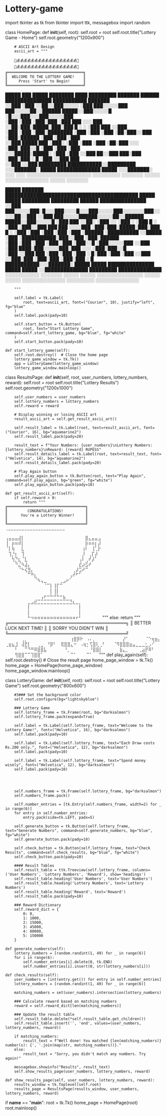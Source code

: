 # Lottery-game
import tkinter as tk
from tkinter import ttk, messagebox
import random


class HomePage:
    def __init__(self, root):
        self.root = root
        self.root.title("Lottery Game - Home")
        self.root.geometry("1200x900")

        # ASCII Art Design
        ascii_art = """

        💸💰💰💰💰💰💰💰💰💰💰💰💰💰💰💰💰💰💸
        💸💰💰💰💰💰💰💰💰💰💰💰💰💰💰💰💰💰💸
    ╔══════════════════════════════════╗
    ║  WELCOME TO THE LOTTERY GAME!    ║   
    ║     Press 'Start' to Begin!      ║
    ╚══════════════════════════════════╝
        
█████   ███   █████ ████████ ████        █████████    ███████  ██████   ███████████████    ███████████ ███████                    
░░███   ░███  ░░██░░███░░░░░ ░███        ███░░░░░███ ███░░░░░██░░██████ █████░░███░░░░░█   ░█░░░███░░░███░░░░░███                  
 ░███   ░███   ░███░███      ░███       ███     ░░░ ███     ░░██░███░█████░███░███  █ ░    ░   ░███  ███     ░░███                 
 ░███   ░███   ░███░████████ ░███      ░███        ░███      ░██░███░░███ ░███░██████          ░███ ░███      ░███                 
 ░░███  █████  ███ ░███░     ░███      ░███        ░███      ░██░███ ░░░  ░███░███░░█          ░███ ░███      ░███                 
  ░░░█████░█████░  ░███      ░███      ░░███     ██░░███     ███░███      ░███░███ ░   █       ░███ ░░███     ███                  
    ░░███ ░░███    █████████ ███████████░░█████████ ░░░███████░ █████     ██████████████       █████ ░░░███████░                   
     ░░░   ░░░     ░░░░░░░░░░░░░░░░░░░░░  ░░░░░░░░░    ░░░░░░░  ░░░░░     ░░░░░░░░░░░░░░       ░░░░░    ░░░░░░░                     
                                                                                                                                   
                                                                                                                                   
                                                                                                                                   
 █████         ███████   ███████████████████████████████████████████ █████ █████      █████████  █████████ ██████   ███████████████
░░███        ███░░░░░███░█░░░███░░░░█░░░███░░░░░███░░░░░░░███░░░░░██░░███ ░░███      ███░░░░░██████░░░░░██░░██████ █████░░███░░░░░█
 ░███       ███     ░░██░   ░███  ░░   ░███  ░ ░███  █ ░ ░███    ░███░░███ ███      ███     ░░░░███    ░███░███░█████░███░███  █ ░ 
 ░███      ░███      ░███   ░███       ░███    ░██████   ░██████████  ░░█████      ░███        ░███████████░███░░███ ░███░██████   
 ░███      ░███      ░███   ░███       ░███    ░███░░█   ░███░░░░░███  ░░███       ░███    ████░███░░░░░███░███ ░░░  ░███░███░░█   
 ░███      ░░███     ███    ░███       ░███    ░███ ░   █░███    ░███   ░███       ░░███  ░░███░███    ░███░███      ░███░███ ░   █
 ███████████░░░███████░     █████      █████   ███████████████   █████  █████       ░░██████████████   █████████     ██████████████
░░░░░░░░░░░   ░░░░░░░      ░░░░░      ░░░░░   ░░░░░░░░░░░░░░░   ░░░░░  ░░░░░         ░░░░░░░░░░░░░░   ░░░░░░░░░     ░░░░░░░░░░░░░░ 
                                                                                                                                   
                                                                                                                                   
                                                                                                                                   
        """

        self.label = tk.Label(
            root, text=ascii_art, font=("Courier", 10), justify="left", fg="blue"
        )
        self.label.pack(pady=10)

        self.start_button = tk.Button(
            root, text="Start Lottery Game", command=self.start_lottery_game, bg="blue", fg="white"
        )
        self.start_button.pack(pady=10)

    def start_lottery_game(self):
        self.root.destroy()  # Close the home page
        lottery_game_window = tk.Tk()
        app = LotteryGame(lottery_game_window)
        lottery_game_window.mainloop()


class ResultsPage:
    def __init__(self, root, user_numbers, lottery_numbers, reward):
        self.root = root
        self.root.title("Lottery Results")
        self.root.geometry("1200x1000")

        self.user_numbers = user_numbers
        self.lottery_numbers = lottery_numbers
        self.reward = reward

        # Display winning or losing ASCII art
        result_ascii_art = self.get_result_ascii_art()

        self.result_label = tk.Label(root, text=result_ascii_art, font=("Courier", 16), bg="aquamarine2")
        self.result_label.pack(pady=20)

        result_text = f"Your Numbers: {user_numbers}\nLottery Numbers: {lottery_numbers}\nReward: {reward} RUPESS"
        self.result_details_label = tk.Label(root, text=result_text, font=("Helvetica", 14), bg="aquamarine2")
        self.result_details_label.pack(pady=20)

        # Play Again button
        self.play_again_button = tk.Button(root, text="Play Again", command=self.play_again, bg="green", fg="white")
        self.play_again_button.pack(pady=10)

    def get_result_ascii_art(self):
        if self.reward > 0:
            return """
    ╔═══════════════════════════════════╗
    ║         CONGRATULATIONS!          ║
    ║      You're a Lottery Winner!     ║
    ║                                   ║
    ╚═══════════════════════════════════╝
    ⢀⣀⣀⣀⣀⣀⣀⣀⣀⣀⣀⣀⣀⣀⣀⣀⣀⣀⣀⣀⣀⣀⠀⠀⠀⠀
⢠⣤⣤⣤⣼⡇⠀⠀⠀⠀⠀⠀⠀⠀⠀⠀⠀⠀⠀⠀⠀⠀⠀⠀⠀⣿⣄⣤⣤⣠
⢸⠀⡶⠶⠾⡇⠀⠀⠀⠀⠀⠀⠀⠀⠀⠀⠀⠀⠀⠀⠀⠀⠀⠀⠀⡷⠶⠶⡆⡼
⠈⡇⢷⠀⠀⣇⠀⠀⠀⠀⠀⠀⠀⠀⠀⠀⠀⠀⠀⠀⠀⠀⠀⠀⢰⠇⠀⢸⢁⡗
⠀⢹⡘⡆⠀⢹⠀⠀⠀⠀⠀⠀⠀⠀⠀⠀⠀⠀⠀⠀⠀⠀⠀⠀⡸⠀⢀⡏⡼⠀
⠀⠀⢳⡙⣆⠈⣇⠀⠀⠀⠀⠀⠀⠀⠀⠀⠀⠀⠀⠀⠀⠀⠀⢠⠇⢀⠞⡼⠁⠀
⠀⠀⠀⠙⣌⠳⣼⡄⠀⠀⠀⠀⠀⠀⠀⠀⠀⠀⠀⠀⠀⠀⠀⣞⡴⣫⠞⠀⠀⠀
⠀⠀⠀⠀⠈⠓⢮⣻⡄⠀⠀⠀⠀⠀⠀⠀⠀⠀⠀⠀⠀⢀⡼⣩⠞⠉⠀⠀⠀⠀
⠀⠀⠀⠀⠀⠀⠀⠉⠛⣆⠀⠀⠀⠀⠀⠀⠀⠀⠀⠀⢠⠞⠋⠁⠀⠀⠀⠀⠀⠀
⠀⠀⠀⠀⠀⠀⠀⠀⠀⠈⠳⢤⣀⠀⠀⠀⠀⢀⣠⠖⠁⠀⠀⠀⠀⠀⠀⠀⠀⠀
⠀⠀⠀⠀⠀⠀⠀⠀⠀⠀⠀⠀⠈⠉⡇⢸⡏⠉⠀⠀⠀⠀⠀⠀⠀⠀⠀⠀⠀⠀
⠀⠀⠀⠀⠀⠀⠀⠀⠀⠀⠀⠀⠀⠀⡇⢸⡇⠀⠀⠀⠀⠀⠀⠀⠀⠀⠀⠀⠀⠀
⠀⠀⠀⠀⠀⠀⠀⠀⠀⠀⠀⢠⠖⠒⠓⠚⠓⠒⣦⠀⠀⠀⠀⠀⠀⠀⠀⠀⠀⠀
⠀⠀⠀⠀⠀⠀⠀⣀⣠⣞⣉⣉⣉⣉⣉⣉⣉⣉⣉⣉⣙⣆⣀⡀⠀⠀⠀⠀⠀⠀
⠀⠀⠀⠀⠀⠀⠀⡇⠀⠀⠀⠀⠀⠀⠀⠀⠀⠀⠀⠀⠀⠀⠀⡇⠀⠀⠀⠀⠀⠀
⠀⠀⠀⠀⠀⠀⠀⡇⠀⠀⠀⠀⠀⠀⠀⠀⠀⠀⠀⠀⠀⠀⠀⡇⠀⠀⠀⠀⠀⠀
⠀⠀⠀⠀⠀⠀⠀⠓⠲⠶⠶⠶⠶⠶⠶⠶⠶⠶⠶⠶⠶⠶⠖⠃⠀⠀⠀⠀⠀⠀
"""
        else:
            return """
        ╔══════════════════════════════════════╗
        ║        BETTER LUCK NEXT TIME!        ║
        ║        SORRY YOU DIDN'T WIN          ║
        ╚══════════════════════════════════════╝
⠀⠀⠀⠀⠀⢀⡀⠀⠀⠀⠀⠀⠀⠀⠀⠀
⠀⠀⠀⠀⢰⣿⡿⠗⠀⠠⠄⡀⠀⠀⠀⠀
⠀⠀⠀⠀⡜⠁⠀⠀⠀⠀⠀⠈⠑⢶⣶⡄
⢀⣶⣦⣸⠀⢼⣟⡇⠀⠀⢀⣀⠀⠘⡿⠃
⠀⢿⣿⣿⣄⠒⠀⠠⢶⡂⢫⣿⢇⢀⠃⠀
⠀⠈⠻⣿⣿⣿⣶⣤⣀⣀⣀⣂⡠⠊⠀⠀
⠀⠀⠀⠃⠀⠀⠉⠙⠛⠿⣿⣿⣧⠀⠀⠀
⠀⠀⠘⡀⠀⠀⠀⠀⠀⠀⠘⣿⣿⡇⠀⠀
⠀⠀⠀⣷⣄⡀⠀⠀⠀⢀⣴⡟⠿⠃⠀⠀
⠀⠀⠀⢻⣿⣿⠉⠉⢹⣿⣿⠁⠀⠀⠀⠀
⠀⠀⠀⠀⠉⠁⠀⠀⠀⠉⠁⠀⠀"""
    def play_again(self):
        self.root.destroy()  # Close the result page
        home_page_window = tk.Tk()
        home_page = HomePage(home_page_window)
        home_page_window.mainloop()


class LotteryGame:
    def __init__(self, root):
        self.root = root
        self.root.title("Lottery Game")
        self.root.geometry("800x600")
        
        #3### Set the background color
        self.root.configure(bg="lightskyblue")
        
        ### Lottery Game
        self.lottery_frame = tk.Frame(root, bg="darksalmon")
        self.lottery_frame.pack(expand=True)
        
        self.label = tk.Label(self.lottery_frame, text="Welcome to the Lottery Game!", font=("Helvetica", 16), bg="darksalmon")
        self.label.pack(pady=10)

        self.label = tk.Label(self.lottery_frame, text="Each Draw costs Rs.200 only.", font=("Helvetica", 12), bg="darksalmon")
        self.label.pack(pady=10)

        self.label = tk.Label(self.lottery_frame, text="Spend money wisely", font=("Helvetica", 12), bg="darksalmon")
        self.label.pack(pady=10)
    

    
        
        self.numbers_frame = tk.Frame(self.lottery_frame, bg="darksalmon")
        self.numbers_frame.pack()
        
        self.number_entries = [tk.Entry(self.numbers_frame, width=2) for _ in range(6)]
        for entry in self.number_entries:
            entry.pack(side=tk.LEFT, padx=5)
        
        self.generate_button = tk.Button(self.lottery_frame, text="Generate Numbers", command=self.generate_numbers, bg="blue", fg="white")
        self.generate_button.pack(pady=10)
        
        self.check_button = tk.Button(self.lottery_frame, text="Check Results", command=self.check_results, bg="blue", fg="white")
        self.check_button.pack(pady=10)

        #### Result Tables
        self.result_table = ttk.Treeview(self.lottery_frame, columns=('User Numbers', 'Lottery Numbers', 'Reward'), show='headings')
        self.result_table.heading('User Numbers', text='User Numbers')
        self.result_table.heading('Lottery Numbers', text='Lottery Numbers')
        self.result_table.heading('Reward', text='Reward')
        self.result_table.pack(pady=10)
        
        ### Reward Dictionary
        self.reward_dict = {
            0: 0,
            1: 1000,
            2: 15000,
            3: 45000,
            4: 80000,
            5: 150000
        }
    
    def generate_numbers(self):
        lottery_numbers = [random.randint(1, 49) for _ in range(6)]
        for i in range(6):
            self.number_entries[i].delete(0, tk.END)
            self.number_entries[i].insert(0, str(lottery_numbers[i]))
    
    def check_results(self):
        user_numbers = [int(entry.get()) for entry in self.number_entries]
        lottery_numbers = [random.randint(1, 49) for _ in range(6)]
        
        matching_numbers = set(user_numbers).intersection(lottery_numbers)
        
        ### Calculate reward based on matching numbers
        reward = self.reward_dict[len(matching_numbers)]
        
        ### Update the result table
        self.result_table.delete(*self.result_table.get_children())
        self.result_table.insert('', 'end', values=(user_numbers, lottery_numbers, reward))
        
        if matching_numbers:
            result_text = f"Well done! You matched {len(matching_numbers)} number(s): {', '.join(map(str, matching_numbers))}."
        else:
            result_text = "Sorry, you didn't match any numbers. Try again!"
        
        messagebox.showinfo("Results", result_text)
        self.show_results_page(user_numbers, lottery_numbers, reward)
    
    def show_results_page(self, user_numbers, lottery_numbers, reward):
        results_window = tk.Toplevel(self.root)
        results_page = ResultsPage(results_window, user_numbers, lottery_numbers, reward)

if __name__ == "__main__":
    root = tk.Tk()
    home_page = HomePage(root)
    root.mainloop()


